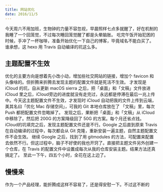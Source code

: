 ```yaml
---
title: 网站优化
date: 2016/11/5
---
```


今天周六不用加班，生物钟的力量不容忽视，早晨照样七点多就醒了，好在机制的我睡了一个回笼觉，不过每次睡回笼觉醒了都是头晕脑胀。
吃完午饭开始犯困的时候，手冲了一杯咖啡，准备开始优化一下自己的博客，毕竟域名不能白买了。
谁承想，这 hexo 用 Travis 自动编译的坑这么多。  

## 主题配置不生效
优化的主要方向是想着先小改小动，增加些社交网站的链接，增加个 favicon 和头像啥的。但折腾来折腾去发现主题的配置文件就是死活不生效。
才发现是 iCloud 的坑，自从更新 macOS sierra 之后，把「桌面」和「文稿」文件放进 iCloud 里之后，iCloud旁边的进度就没有走完过，永远都是停滞在最后一兆上传中。今天这主题配置文件不生效，才发现时 iCloud 自动把我的文件上传到云端，美其名曰「优化 Mac 存储空间」，可我的 Git 本地仓库放在了 「文稿」里，每次 Push 都把配置文件忽略掉了。
发现之后，果断把「桌面」和「文稿」从 iCloud 中移除了。然后把 200G 的方案降级回了 50G 的方案。每个月还省点钱。
iCloud的坑填完之后，发现主题配置文件还是不行。Google 之后直到原来 Travis 在自动编译的过程中，每次都会从 Git 克隆，重新安装一遍主题，自然主题配置文件不会生效。
继续 Google 之后，找到了用 gitmodules 的方法，可配置来配置去依然不行。但这过程中，脑子不好使的我也开窍了。直接把主题文件另外创建一个仓库，在 Travis 的配置文件中设置成每次从我的仓库安装主题。结果方法还真搞定了。
至此一下午，四五个小时，全花在这上边了。
## 慢慢来
作为一个产品经理，能折腾成这样不容易了，还是得安慰一下。不过这不断的
